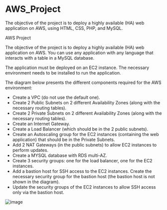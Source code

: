 # AWS_Project
The objective of the project is to deploy a highly available (HA) web application on AWS, using HTML, CSS, PHP, and MySQL.

AWS Project

The objective of the project is to deploy a highly available (HA) web application on AWS. You can use any application with any language that interacts with a table in a MySQL database.

The application must be deployed on an EC2 instance. The necessary environment needs to be installed to run the application.

The diagram below presents the different components required for the AWS environment:

- Create a VPC (do not use the default one).
- Create 2 Public Subnets on 2 different Availability Zones (along with the necessary routing tables).
- Create 2 Private Subnets on 2 different Availability Zones (along with the necessary routing tables).
- Create an Internet Gateway.
- Create a Load Balancer (which should be in the 2 public subnets).
- Create an Autoscaling group for the EC2 instances (containing the web application) that should be in the Private Subnets.
- Add 2 NAT Gateways (in the public subnets) to allow EC2 instances to perform updates.
- Create a MYSQL database with RDS multi-AZ.
- Create 3 security groups: one for the load balancer, one for the EC2 instances.
- Add a bastion host for SSH access to the EC2 instances. Create the necessary security group for the bastion host (the bastion host is not shown in the diagram).
- Update the security groups of the EC2 instances to allow SSH access only via the bastion host.

![image](https://github.com/MrRfifa/AWS_Project/assets/101003527/cf4246ea-6fac-49a1-b44e-5df4b5a86500)
